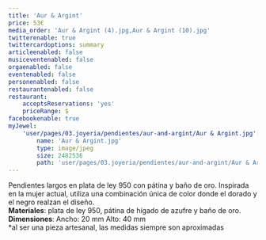 ```yaml
---
title: 'Aur & Argint'
price: 53€
media_order: 'Aur & Argint (4).jpg,Aur & Argint (10).jpg'
twitterenable: true
twittercardoptions: summary
articleenabled: false
musiceventenabled: false
orgaenabled: false
eventenabled: false
personenabled: false
restaurantenabled: false
restaurant:
    acceptsReservations: 'yes'
    priceRange: $
facebookenable: true
myJewel:
    'user/pages/03.joyeria/pendientes/aur-and-argint/Aur & Argint.jpg':
        name: 'Aur & Argint.jpg'
        type: image/jpeg
        size: 2482536
        path: 'user/pages/03.joyeria/pendientes/aur-and-argint/Aur & Argint.jpg'
---
```


Pendientes largos en plata de ley 950 con pátina y baño de oro.
Inspirada en la mujer actual, utiliza una combinación única de color donde el dorado y el negro realzan el diseño.</br>
**Materiales**: plata de ley 950, pátina de hígado de azufre y baño de oro.</br>
**Dimensiones**: Ancho: 20 mm Alto: 40 mm</br>
*al ser una pieza artesanal, las medidas siempre son aproximadas